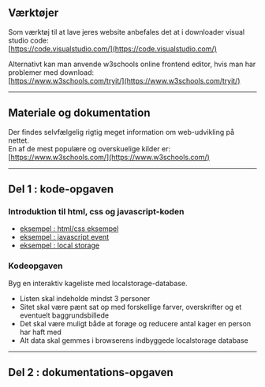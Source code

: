 
## Værktøjer

Som værktøj til at lave jeres website anbefales det at i downloader visual studio code:    
[https://code.visualstudio.com/](https://code.visualstudio.com/)

Alternativt kan man anvende w3schools online frontend editor, hvis man har problemer med download:      
[https://www.w3schools.com/tryit/](https://www.w3schools.com/tryit/)

--------------------------------

## Materiale og dokumentation

Der findes selvfælgelig rigtig meget information om web-udvikling på nettet.  
En af de mest populære og overskuelige kilder er:     
[https://www.w3schools.com/](https://www.w3schools.com/)

--------------------------------

## Del 1 : kode-opgaven

### Introduktion til html, css og javascript-koden

- [eksempel : html/css eksempel](eksempel_eventhandling.md)
- [eksempel : javascript event](eksempel_eventhandling.md)
- [eksempel : local storage](eksempel_localstorage.md)

### Kodeopgaven 

Byg en interaktiv kageliste med localstorage-database.

- Listen skal indeholde mindst 3 personer
- Sitet skal være pænt sat op med forskellige farver, overskrifter og et eventuelt baggrundsbillede
- Det skal være muligt både at forøge og reducere antal kager en person har haft med
- Alt data skal gemmes i browserens indbyggede localstorage database

--------------------------------

## Del 2 : dokumentations-opgaven
